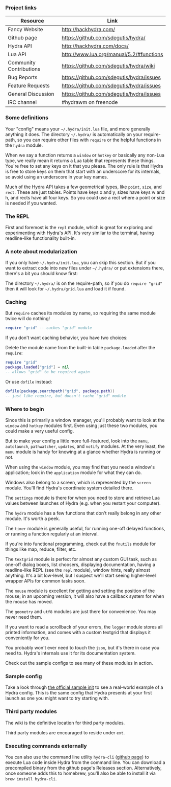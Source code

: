 ### Project links

Resource                 | Link
-------------------------|------------------------------------------
Fancy Website            | http://hackhydra.com/
Github page              | https://github.com/sdegutis/hydra/
Hydra API                | http://hackhydra.com/docs/
Lua API                  | http://www.lua.org/manual/5.2/#functions
Community Contributions  | https://github.com/sdegutis/hydra/wiki
Bug Reports              | https://github.com/sdegutis/hydra/issues
Feature Requests         | https://github.com/sdegutis/hydra/issues
General Discussion       | https://github.com/sdegutis/hydra/issues
IRC channel              | #hydrawm on freenode


### Some definitions

Your "config" means your `~/.hydra/init.lua` file, and more generally anything it does. The directory `~/.hydra/` is automatically on your require-path, so you can require other files with `require` or the helpful functions in the `hydra` module.

When we say a function returns a `window` or `hotkey` or basically any non-Lua type, we really mean it returns a Lua table that represents these things. You're free to set any keys on it that you please. The only rule is that Hydra is free to store keys on them that start with an underscore for its internals, so avoid using an underscore in your key names.

Much of the Hydra API takes a few geometrical types, like `point`, `size`, and `rect`. These are just tables. Points have keys x and y, sizes have keys w and h, and rects have all four keys. So you could use a rect where a point or size is needed if you wanted.


### The REPL

First and foremost is the `repl` module, which is great for exploring and experimenting with Hydra's API. It's very similar to the terminal, having readline-like functionality built-in.


### A note about modularization

If you only have `~/.hydra/init.lua`, you can skip this section. But if you want to extract code into new files under `~/.hydra/` or put extensions there, there's a bit you should know first:

The directory `~/.hydra/` is on the require-path, so if you do `require "grid"` then it will look for `~/.hydra/grid.lua` and load it if found.


### Caching

But `require` caches its modules by name, so requiring the same module twice will do nothing!

~~~lua
require "grid" -- caches "grid" module
~~~

If you don't want caching behavior, you have two choices:

Delete the module name from the built-in table `package.loaded` after the `require`:

~~~lua
require "grid"
package.loaded["grid"] = nil
-- allows "grid" to be required again
~~~

Or use `dofile` instead:

~~~lua
dofile(package.searchpath("grid", package.path))
-- just like require, but doesn't cache "grid" module
~~~

### Where to begin

Since this is primarily a window manager, you'll probably want to look at the `window` and `hotkey` modules first. Even using just these two modules, you could make a very useful config.

But to make your config a little more full-featured, look into the `menu`, `autolaunch`, `pathwatcher`, `updates`, and `notify` modules. At the very least, the `menu` module is handy for knowing at a glance whether Hydra is running or not.

When using the `window` module, you may find that you need a window's application; look in the `application` module for what they can do.

Windows also belong to a screen, which is represented by the `screen` module. You'll find Hydra's coordinate system detailed there.

The `settings` module is there for when you need to store and retrieve Lua values between launches of Hydra (e.g. when you restart your computer).

The `hydra` module has a few functions that don't really belong in any other module. It's worth a peek.

The `timer` module is generally useful, for running one-off delayed functions, or running a function regularly at an interval.

If you're into functional programming, check out the `fnutils` module for things like map, reduce, filter, etc.

The `textgrid` module is perfect for almost any custom GUI task, such as one-off dialog boxes, list choosers, displaying documentation, having a readline-like REPL (see the `repl` module), window hints, really almost anything. It's a bit low-level, but I suspect we'll start seeing higher-level wrapper APIs for common tasks soon.

The `mouse` module is excellent for getting and setting the position of the mouse; in an upcoming version, it will also have a callback system for when the mouse has moved.

The `geometry` and `utf8` modules are just there for convenience. You may never need them.

If you want to read a scrollback of your errors, the `logger` module stores all printed information, and comes with a custom textgrid that displays it conveniently for you.

You probably won't ever need to touch the `json`, but it's there in case you need to. Hydra's internals use it for its documentation system.

Check out the sample configs to see many of these modules in action.


### Sample config

Take a look through [the official sample init](https://github.com/sdegutis/hydra/blob/master/Hydra/Bootstrapping/sample_init.lua) to see a real-world example of a Hydra config. This is the same config that Hydra presents at your first launch as one you might want to try starting with.


### Third party modules

The wiki is the definitive location for third party modules.

Third party modules are encouraged to reside under `ext`.


### Executing commands externally

You can also use the command line utility `hydra-cli` ([github page](https://github.com/sdegutis/hydra-cli)) to execute Lua code inside Hydra from the command line. You can download a precompiled binary from the github page's Releases section. Alternatively, once someone adds this to homebrew, you'll also be able to install it via `brew install hydra-cli`.
